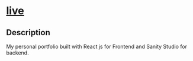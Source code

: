 # [live](https://ulrich-tonmoy.github.io)

## Description

My personal portfolio built with React js for Frontend and Sanity Studio for backend.